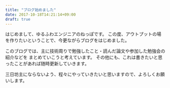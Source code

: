 ```yaml
---
title: "ブログ始めました"
date: 2017-10-18T14:21:14+09:00
draft: true
---
```

はじめまして、ゆるふわエンジニアのねっぽです。
この度、アウトプットの場を作りたいということで、今更ながらブログをはじめました。

このブログでは、主に技術周りで勉強したこと・読んだ論文や参加した勉強会の紹介などを
まとめていこうと考えています。
その他にも、これは書きたいと思ったことがあれば随時更新していきます。

三日坊主にならないよう、程々にやっていきたいと思いますので、よろしくお願いします。

